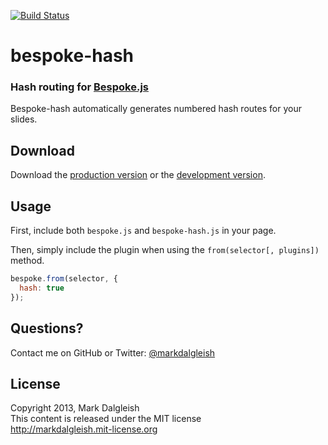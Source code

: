 [![Build Status](https://secure.travis-ci.org/markdalgleish/bespoke-hash.png)](http://travis-ci.org/markdalgleish/bespoke-hash)

# bespoke-hash

### Hash routing for [Bespoke.js](https://github.com/markdalgleish/bespoke.js)

Bespoke-hash automatically generates numbered hash routes for your slides.

## Download

Download the [production version][min] or the [development version][max].

[min]: https://raw.github.com/markdalgleish/bespoke.js/master/dist/bespoke-hash.min.js
[max]: https://raw.github.com/markdalgleish/bespoke.js/master/dist/bespoke-hash.js

## Usage

First, include both `bespoke.js` and `bespoke-hash.js` in your page.

Then, simply include the plugin when using the `from(selector[, plugins])` method.

```js
bespoke.from(selector, {
  hash: true
});
```

## Questions?

Contact me on GitHub or Twitter: [@markdalgleish](http://twitter.com/markdalgleish)

## License

Copyright 2013, Mark Dalgleish  
This content is released under the MIT license  
http://markdalgleish.mit-license.org